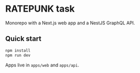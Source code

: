 # RATEPUNK task

Monorepo with a Next.js web app and a NestJS GraphQL API.

## Quick start

```bash
npm install
npm run dev
```

Apps live in `apps/web` and `apps/api`.
